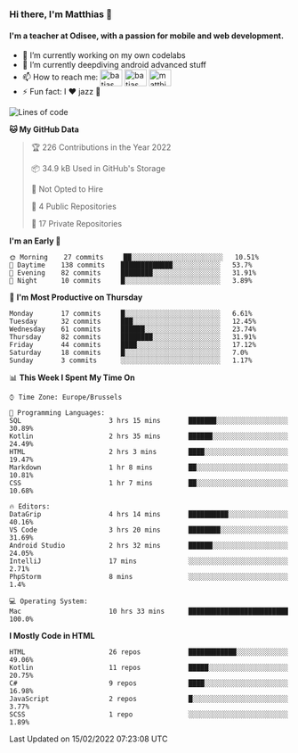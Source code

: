 ### Hi there, I'm Matthias 👋

#### I'm a teacher at Odisee, with a passion for mobile and web development.

- 🔭 I’m currently working on my own codelabs
- 🌱 I’m currently deepdiving android advanced stuff
- 📫 How to reach me: <a href="https://dev.to/batjas" target="_blank"><img align="center" src="https://raw.githubusercontent.com/rahuldkjain/github-profile-readme-generator/master/src/images/icons/Social/devto.svg" alt="batjas" height="30" width="40" /></a>
<a href="https://twitter.com/batjas" target="_blank"><img align="center" src="https://raw.githubusercontent.com/rahuldkjain/github-profile-readme-generator/master/src/images/icons/Social/twitter.svg" alt="batjas" height="30" width="40" /></a>
<a href="https://linkedin.com/in/matthiasdruwé" target="_blank"><img align="center" src="https://raw.githubusercontent.com/rahuldkjain/github-profile-readme-generator/master/src/images/icons/Social/linked-in-alt.svg" alt="matthiasdruwé" height="30" width="40" /></a>
- ⚡ Fun fact: I ❤ jazz 🎷


<!--START_SECTION:waka-->
![Lines of code](https://img.shields.io/badge/From%20Hello%20World%20I%27ve%20Written-51%20Thousand%20lines%20of%20code-blue)

**🐱 My GitHub Data** 

> 🏆 226 Contributions in the Year 2022
 > 
> 📦 34.9 kB Used in GitHub's Storage 
 > 
> 🚫 Not Opted to Hire
 > 
> 📜 4 Public Repositories 
 > 
> 🔑 17 Private Repositories  
 > 
**I'm an Early 🐤** 

```text
🌞 Morning    27 commits     ██░░░░░░░░░░░░░░░░░░░░░░░   10.51% 
🌆 Daytime    138 commits    █████████████░░░░░░░░░░░░   53.7% 
🌃 Evening    82 commits     ████████░░░░░░░░░░░░░░░░░   31.91% 
🌙 Night      10 commits     █░░░░░░░░░░░░░░░░░░░░░░░░   3.89%

```
📅 **I'm Most Productive on Thursday** 

```text
Monday       17 commits     █░░░░░░░░░░░░░░░░░░░░░░░░   6.61% 
Tuesday      32 commits     ███░░░░░░░░░░░░░░░░░░░░░░   12.45% 
Wednesday    61 commits     ██████░░░░░░░░░░░░░░░░░░░   23.74% 
Thursday     82 commits     ████████░░░░░░░░░░░░░░░░░   31.91% 
Friday       44 commits     ████░░░░░░░░░░░░░░░░░░░░░   17.12% 
Saturday     18 commits     █░░░░░░░░░░░░░░░░░░░░░░░░   7.0% 
Sunday       3 commits      ░░░░░░░░░░░░░░░░░░░░░░░░░   1.17%

```


📊 **This Week I Spent My Time On** 

```text
⌚︎ Time Zone: Europe/Brussels

💬 Programming Languages: 
SQL                      3 hrs 15 mins       ███████░░░░░░░░░░░░░░░░░░   30.89% 
Kotlin                   2 hrs 35 mins       ██████░░░░░░░░░░░░░░░░░░░   24.49% 
HTML                     2 hrs 3 mins        ████░░░░░░░░░░░░░░░░░░░░░   19.47% 
Markdown                 1 hr 8 mins         ██░░░░░░░░░░░░░░░░░░░░░░░   10.81% 
CSS                      1 hr 7 mins         ██░░░░░░░░░░░░░░░░░░░░░░░   10.68%

🔥 Editors: 
DataGrip                 4 hrs 14 mins       ██████████░░░░░░░░░░░░░░░   40.16% 
VS Code                  3 hrs 20 mins       ████████░░░░░░░░░░░░░░░░░   31.69% 
Android Studio           2 hrs 32 mins       ██████░░░░░░░░░░░░░░░░░░░   24.05% 
IntelliJ                 17 mins             ░░░░░░░░░░░░░░░░░░░░░░░░░   2.71% 
PhpStorm                 8 mins              ░░░░░░░░░░░░░░░░░░░░░░░░░   1.4%

💻 Operating System: 
Mac                      10 hrs 33 mins      █████████████████████████   100.0%

```

**I Mostly Code in HTML** 

```text
HTML                     26 repos            ████████████░░░░░░░░░░░░░   49.06% 
Kotlin                   11 repos            █████░░░░░░░░░░░░░░░░░░░░   20.75% 
C#                       9 repos             ████░░░░░░░░░░░░░░░░░░░░░   16.98% 
JavaScript               2 repos             █░░░░░░░░░░░░░░░░░░░░░░░░   3.77% 
SCSS                     1 repo              ░░░░░░░░░░░░░░░░░░░░░░░░░   1.89%

```



 Last Updated on 15/02/2022 07:23:08 UTC
<!--END_SECTION:waka-->
